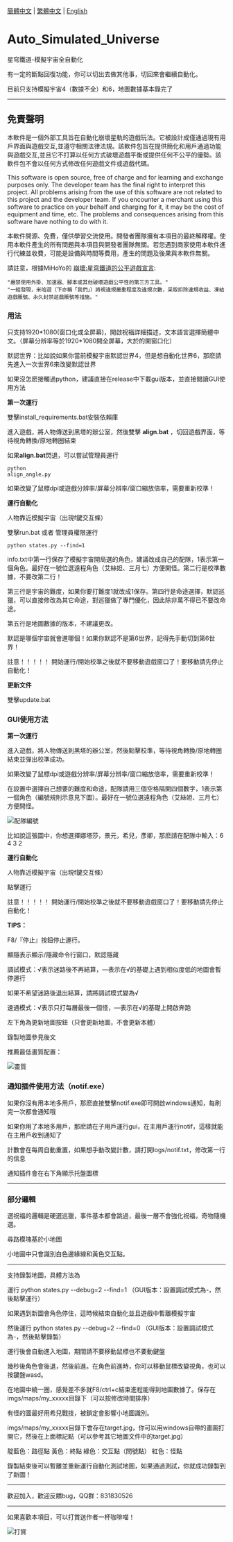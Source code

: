 [簡體中文](README.md) | [繁體中文](README_CHT.md) | [English](README_ENG.md)

# Auto_Simulated_Universe
星穹鐵道-模擬宇宙全自動化

有一定的斷點回復功能，你可以切出去做其他事，切回來會繼續自動化。

目前只支持模擬宇宙4（數據不全）和6，地圖數據基本錄完了

----------------------------------------------------------------------------------------------

## 免責聲明
本軟件是一個外部工具旨在自動化崩壞星軌的遊戲玩法。它被設計成僅通過現有用戶界面與遊戲交互,並遵守相關法律法規。該軟件包旨在提供簡化和用戶通過功能與遊戲交互,並且它不打算以任何方式破壞遊戲平衡或提供任何不公平的優勢。該軟件包不會以任何方式修改任何遊戲文件或遊戲代碼。

This software is open source, free of charge and for learning and exchange purposes only. The developer team has the final right to interpret this project. All problems arising from the use of this software are not related to this project and the developer team. If you encounter a merchant using this software to practice on your behalf and charging for it, it may be the cost of equipment and time, etc. The problems and consequences arising from this software have nothing to do with it.

本軟件開源、免費，僅供學習交流使用。開發者團隊擁有本項目的最終解釋權。使用本軟件產生的所有問題與本項目與開發者團隊無關。若您遇到商家使用本軟件進行代練並收費，可能是設備與時間等費用，產生的問題及後果與本軟件無關。


請註意，根據MiHoYo的 [崩壞:星穹鐵道的公平遊戲宣言]([https://hsr.hoyoverse.com/en-us/news/111244](https://sr.mihoyo.com/news/111246?nav=news&type=notice)):

    "嚴禁使用外掛、加速器、腳本或其他破壞遊戲公平性的第三方工具。"
    "一經發現，米哈遊（下亦稱「我們」）將視違規嚴重程度及違規次數，采取扣除違規收益、凍結遊戲賬號、永久封禁遊戲賬號等措施。"

### 用法

只支持1920\*1080(窗口化或全屏幕)，開啟祝福詳細描述，文本語言選擇簡體中文。（屏幕分辨率等於1920\*1080開全屏幕，大於的開窗口化）

默認世界：比如說如果你當前模擬宇宙默認世界4，但是想自動化世界6，那麽請先進入一次世界6來改變默認世界

如果沒怎麽接觸過python，建議直接在release中下載gui版本，並直接閱讀GUI使用方法

**第一次運行**

雙擊install_requirements.bat安裝依賴庫

進入遊戲，將人物傳送到黑塔的辦公室，然後雙擊 **align.bat** ，切回遊戲界面，等待視角轉換/原地轉圈結束

如果**align.bat**閃退，可以嘗試管理員運行<pre><code>python align_angle.py
</code></pre>

如果改變了鼠標dpi或遊戲分辨率/屏幕分辨率/窗口縮放倍率，需要重新校準！

**運行自動化**

人物靠近模擬宇宙（出現f鍵交互條）

雙擊run.bat 或者 管理員權限運行 <pre><code>python states.py --find=1
</code></pre>

info.txt中第一行保存了模擬宇宙開局選的角色，建議改成自己的配隊，1表示第一個角色。最好在一號位選遠程角色（艾絲妲、三月七）方便開怪。第二行是校準數據，不要改第二行！

第三行是宇宙的難度，如果你要打難度1就改成1保存。第四行是命途選擇，默認巡獵，可以直接修改為其它命途，對巡獵做了專門優化，因此除非萬不得已不要改命途。

第五行是地圖數據的版本，不建議更改。

默認是哪個宇宙就會進哪個！如果你默認不是第6世界，記得先手動切到第6世界！

註意！！！！！ 開始運行/開始校準之後就不要移動遊戲窗口了！要移動請先停止自動化！

**更新文件**

雙擊update.bat


### GUI使用方法

**第一次運行**

進入遊戲，將人物傳送到黑塔的辦公室，然後點擊校準，等待視角轉換/原地轉圈結束並彈出校準成功。

如果改變了鼠標dpi或遊戲分辨率/屏幕分辨率/窗口縮放倍率，需要重新校準！

在設置中選擇自己想要的難度和命途，配隊請用三個空格隔開四個數字，1表示第一個角色（編號規則示意見下圖）。最好在一號位選遠程角色（艾絲妲、三月七）方便開怪。

![配隊編號](https://github.com/CHNZYX/Auto_Simulated_Universe/blob/main/imgs/team.jpg)

比如說這張圖中，你想選擇娜塔莎，景元，希兒，彥卿，那麽請在配隊中輸入：6 4 3 2

**運行自動化**

人物靠近模擬宇宙（出現f鍵交互條）

點擊運行

註意！！！！！ 開始運行/開始校準之後就不要移動遊戲窗口了！要移動請先停止自動化！

**TIPS：**

F8/『停止』按鈕停止運行。

顯隱表示顯示/隱藏命令行窗口，默認隱藏

調試模式：√表示迷路後不再結算，—表示在√的基礎上遇到相似度低的地圖會暫停運行

如果不希望迷路後退出結算，請將調試模式變為√

速通模式：√表示只打每層最後一個怪，—表示在√的基礎上開啟奔跑

左下角為更新地圖按鈕（只會更新地圖，不會更新本體）

錄製地圖參見後文

推薦最低畫質配置：

![畫質](https://github.com/CHNZYX/Auto_Simulated_Universe/blob/main/imgs/image_quality.jpg)

### 通知插件使用方法（notif.exe）

如果你沒有用本地多用戶，那麽直接雙擊notif.exe即可開啟windows通知，每刷完一次都會通知哦

如果你用了本地多用戶，那麽請在子用戶運行gui，在主用戶運行notif，這樣就能在主用戶收到通知了

計數會在每周自動重置，如果想手動改變計數，請打開logs/notif.txt，修改第一行的信息

通知插件會在右下角顯示托盤圖標

----------------------------------------------------------------------------------------------

### 部分邏輯

選祝福的邏輯是硬選巡獵，事件基本都會跳過，最後一層不會強化祝福，奇物隨機選。

尋路模塊基於小地圖

小地圖中只會識別白色邊緣線和黃色交互點。

----------------------------------------------------------------------------------------------

支持錄製地圖，具體方法為

運行 python states.py --debug=2 --find=1 （GUI版本：設置調試模式為-，然後點擊運行）

如果遇到新圖會角色停住，這時候結束自動化並且遊戲中暫離模擬宇宙

然後運行 python states.py --debug=2 --find=0 （GUI版本：設置調試模式為-，然後點擊錄製）

運行後會自動進入地圖，期間請不要移動鼠標也不要動鍵盤

幾秒後角色會後退，然後前進。在角色前進時，你可以移動鼠標改變視角，也可以按鍵盤wasd。

在地圖中繞一圈，感覺差不多就F8/ctrl+c結束進程能得到地圖數據了。保存在imgs/maps/my_xxxxx目錄下（可以按修改時間排序）

有怪的圖最好用希兒戰技，被鎖定會影響小地圖識別。

imgs/maps/my_xxxxx目錄下會存在target.jpg，你可以用windows自帶的畫圖打開它，然後在上面標記點（可以參考其它地圖文件中的target.jpg）

靛藍色：路徑點 黃色：終點 綠色：交互點（問號點） 紅色：怪點

錄製結束後可以暫離並重新運行自動化測試地圖，如果通過測試，你就成功錄製到了新圖！

----------------------------------------------------------------------------------------------

歡迎加入，歡迎反饋bug，QQ群：831830526

----------------------------------------------------------------------------------------------

如果喜歡本項目，可以打賞送作者一杯咖啡喵！

![打賞](https://github.com/CHNZYX/Auto_Simulated_Universe/blob/main/imgs/money.jpg)
